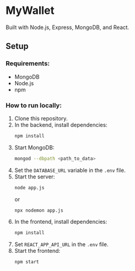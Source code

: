 # MyWallet

Built with Node.js, Express, MongoDB, and React.

## Setup

### Requirements:

- MongoDB
- Node.js
- npm

### How to run locally:

1. Clone this repository.
2. In the backend, install dependencies:
   ```sh
   npm install
   ```
3. Start MongoDB:
   ```sh
   mongod --dbpath <path_to_data>
   ```
4. Set the `DATABASE_URL` variable in the `.env` file.
5. Start the server:
   ```sh
   node app.js
   ```
   or
   ```sh
   npx nodemon app.js
   ```
6. In the frontend, install dependencies:
   ```sh
   npm install
   ```
7. Set `REACT_APP_API_URL` in the `.env` file.
8. Start the frontend:
   ```sh
   npm start
   ```
